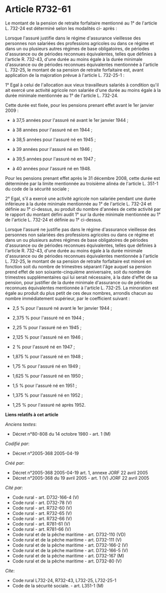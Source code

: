 # Article R732-61

Le montant de la pension de retraite forfaitaire mentionné au 1° de l'article L. 732-24 est déterminé selon les modalités ci-
après :

Lorsque l'assuré justifie dans le régime d'assurance vieillesse des personnes non salariées des professions agricoles ou dans
ce régime et dans un ou plusieurs autres régimes de base obligatoires, de périodes d'assurance ou de périodes reconnues
équivalentes, telles que définies à l'article R. 732-43, d'une durée au moins égale à la durée minimale d'assurance ou de
périodes reconnues équivalentes mentionnée à l'article L. 732-25, le montant de sa pension de retraite forfaitaire est, avant
application de la majoration prévue à l'article L. 732-25-1 :

1° Egal à celui de l'allocation aux vieux travailleurs salariés à condition qu'il ait exercé une activité agricole non
salariée d'une durée au moins égale à la durée minimale mentionnée au 1° de l'article L. 732-24.

Cette durée est fixée, pour les pensions prenant effet avant le 1er janvier 2009 :

- à 37,5 années pour l'assuré né avant le 1er janvier 1944 ;

- à 38 années pour l'assuré né en 1944 ;

- à 38,5 années pour l'assuré né en 1945 ;

- à 39 années pour l'assuré né en 1946 ;

- à 39,5 années pour l'assuré né en 1947 ;

- à 40 années pour l'assuré né en 1948.

Pour les pensions prenant effet après le 31 décembre 2008, cette durée est déterminée par la limite mentionnée au troisième
alinéa de l'article L. 351-1 du code de la sécurité sociale ;

2° Egal, s'il a exercé une activité agricole non salariée pendant une durée inférieure à la durée minimale mentionnée au 1°
de l'article L. 732-24 et définie au 1° ci-dessus, au produit du nombre d'années de cette activité par le rapport du montant
défini audit 1° sur la durée minimale mentionnée au 1° de l'article L. 732-24 et définie au 1° ci-dessus.

Lorsque l'assuré ne justifie pas dans le régime d'assurance vieillesse des personnes non salariées des professions agricoles
ou dans ce régime et dans un ou plusieurs autres régimes de base obligatoires de périodes d'assurance ou de périodes
reconnues équivalentes, telles que définies à l'article R. 732-43, d'une durée au moins égale à la durée minimale d'assurance
ou de périodes reconnues équivalentes mentionnée à l'article L. 732-25, le montant de sa pension de retraite forfaitaire est
minoré en fonction soit du nombre de trimestres séparant l'âge auquel sa pension prend effet de son soixante-cinquième
anniversaire, soit du nombre de trimestres supplémentaires qui lui serait nécessaire, à la date d'effet de sa pension, pour
justifier de la durée minimale d'assurance ou de périodes reconnues équivalentes mentionnée à l'article L. 732-25. La
minoration est égale au produit du plus petit de ces deux nombres, arrondis chacun au nombre immédiatement supérieur, par le
coefficient suivant :

- 2,5 % pour l'assuré né avant le 1er janvier 1944 ;

- 2,375 % pour l'assuré né en 1944 ;

- 2,25 % pour l'assuré né en 1945 ;

- 2,125 % pour l'assuré né en 1946 ;

- 2 % pour l'assuré né en 1947 ;

- 1,875 % pour l'assuré né en 1948 ;

- 1,75 % pour l'assuré né en 1949 ;

- 1,625 % pour l'assuré né en 1950 ;

- 1,5 % pour l'assuré né en 1951 ;

- 1,375 % pour l'assuré né en 1952 ;

- 1,25 % pour l'assuré né après 1952.

**Liens relatifs à cet article**

_Anciens textes_:

  - Décret n°80-808 du 14 octobre 1980 - art. 1 (M)

_Codifié par_:

  - Décret n°2005-368 2005-04-19

_Créé par_:

  - Décret n°2005-368 2005-04-19 art. 1, annexe JORF 22 avril 2005
  - Décret n°2005-368 du 19 avril 2005 - art. 1 (V) JORF 22 avril 2005

_Cité par_:

  - Code rural - art. D732-166-4 (V)
  - Code rural - art. D732-78 (V)
  - Code rural - art. R732-60 (V)
  - Code rural - art. R732-65 (V)
  - Code rural - art. R732-66 (V)
  - Code rural - art. R781-61 (V)
  - Code rural - art. R781-66 (V)
  - Code rural et de la pêche maritime - art. D732-110 (VD)
  - Code rural et de la pêche maritime - art. D732-111 (V)
  - Code rural et de la pêche maritime - art. D732-166-2 (V)
  - Code rural et de la pêche maritime - art. D732-166-5 (V)
  - Code rural et de la pêche maritime - art. D732-167 (M)
  - Code rural et de la pêche maritime - art. D732-80 (V)

_Cite_:

  - Code rural L732-24, R732-43, L732-25, L732-25-1
  - Code de la sécurité sociale. - art. L351-1 (M)
